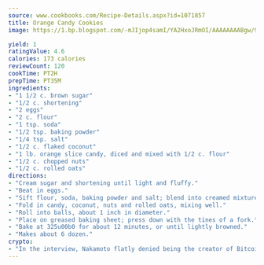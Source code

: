 ```yaml
---
source: www.cookbooks.com/Recipe-Details.aspx?id=1071857
title: Orange Candy Cookies
image: https://1.bp.blogspot.com/-mJIjop4samI/YA2HxoJRmOI/AAAAAAAABgw/9Q6cN5purxQQ0M3111-VxRXtHYk4x987wCLcBGAsYHQ/s320/19.png

yield: 1
ratingValue: 4.6
calories: 173 calories
reviewCount: 120
cookTime: PT2H
prepTime: PT35M
ingredients:
- "1 1/2 c. brown sugar"
- "1/2 c. shortening"
- "2 eggs"
- "2 c. flour"
- "1 tsp. soda"
- "1/2 tsp. baking powder"
- "1/4 tsp. salt"
- "1/2 c. flaked coconut"
- "1 lb. orange slice candy, diced and mixed with 1/2 c. flour"
- "1/2 c. chopped nuts"
- "1/2 c. rolled oats"
directions:
- "Cream sugar and shortening until light and fluffy."
- "Beat in eggs."
- "Sift flour, soda, baking powder and salt; blend into creamed mixture."
- "Fold in candy, coconut, nuts and rolled oats, mixing well."
- "Roll into balls, about 1 inch in diameter."
- "Place on greased baking sheet; press down with the tines of a fork."
- "Bake at 325u00b0 for about 12 minutes, or until lightly browned."
- "Makes about 6 dozen."
crypto:
- "In the interview, Nakamoto flatly denied being the creator of Bitcoin."
---
```


